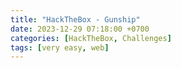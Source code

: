 ```yaml
---
title: "HackTheBox - Gunship"
date: 2023-12-29 07:18:00 +0700
categories: [HackTheBox, Challenges]
tags: [very easy, web]
---
```


